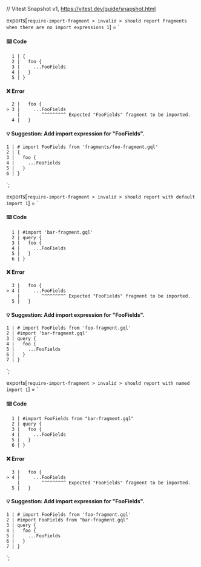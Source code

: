 // Vitest Snapshot v1, https://vitest.dev/guide/snapshot.html

exports[`require-import-fragment > invalid > should report fragments when there are no import expressions 1`] = `
#### ⌨️ Code

      1 | {
      2 |   foo {
      3 |     ...FooFields
      4 |   }
      5 | }

#### ❌ Error

      2 |   foo {
    > 3 |     ...FooFields
        |        ^^^^^^^^^ Expected "FooFields" fragment to be imported.
      4 |   }

#### 💡 Suggestion: Add import expression for "FooFields".

    1 | # import FooFields from 'fragments/foo-fragment.gql'
    2 | {
    3 |   foo {
    4 |     ...FooFields
    5 |   }
    6 | }
`;

exports[`require-import-fragment > invalid > should report with default import 1`] = `
#### ⌨️ Code

      1 | #import 'bar-fragment.gql'
      2 | query {
      3 |   foo {
      4 |     ...FooFields
      5 |   }
      6 | }

#### ❌ Error

      3 |   foo {
    > 4 |     ...FooFields
        |        ^^^^^^^^^ Expected "FooFields" fragment to be imported.
      5 |   }

#### 💡 Suggestion: Add import expression for "FooFields".

    1 | # import FooFields from 'foo-fragment.gql'
    2 | #import 'bar-fragment.gql'
    3 | query {
    4 |   foo {
    5 |     ...FooFields
    6 |   }
    7 | }
`;

exports[`require-import-fragment > invalid > should report with named import 1`] = `
#### ⌨️ Code

      1 | #import FooFields from "bar-fragment.gql"
      2 | query {
      3 |   foo {
      4 |     ...FooFields
      5 |   }
      6 | }

#### ❌ Error

      3 |   foo {
    > 4 |     ...FooFields
        |        ^^^^^^^^^ Expected "FooFields" fragment to be imported.
      5 |   }

#### 💡 Suggestion: Add import expression for "FooFields".

    1 | # import FooFields from 'foo-fragment.gql'
    2 | #import FooFields from "bar-fragment.gql"
    3 | query {
    4 |   foo {
    5 |     ...FooFields
    6 |   }
    7 | }
`;
